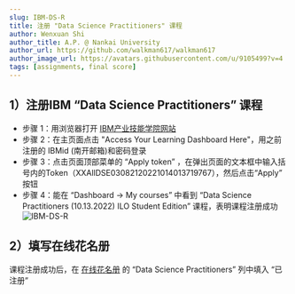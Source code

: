 ```yaml
---
slug: IBM-DS-R
title: 注册 "Data Science Practitioners" 课程
author: Wenxuan Shi
author_title: A.P. @ Nankai University
author_url: https://github.com/walkman617/walkman617
author_image_url: https://avatars.githubusercontent.com/u/9105499?v=4
tags: [assignments, final score]
---
```


## 1）注册IBM “Data Science Practitioners” 课程
- 步骤 1：用浏览器打开 [IBM产业技能学院网站](https://skills-academy.comprehend.ibm.com/?r)
- 步骤 2：在主页面点击 "Access Your Learning Dashboard Here"，用之前注册的 IBMid (南开邮箱)和密码登录
- 步骤 3：点击页面顶部菜单的 “Apply token” ，在弹出页面的文本框中输入括号内的Token（XXAllDSE03082120221014013719767），然后点击“Apply” 按钮
- 步骤 4：能在 “Dashboard -> My courses” 中看到 “Data Science Practitioners (10.13.2022) ILO Student Edition” 课程，表明课程注册成功
![IBM-DS-R](/img/tutorial/IBM-DS-R.png)


## 2）填写在线花名册
课程注册成功后，在 [在线花名册](https://docs.qq.com/sheet/DYk9Pa2FKWUlCa1lz?tab=BB08J2) 的 “Data Science Practitioners” 列中填入 “已注册”
